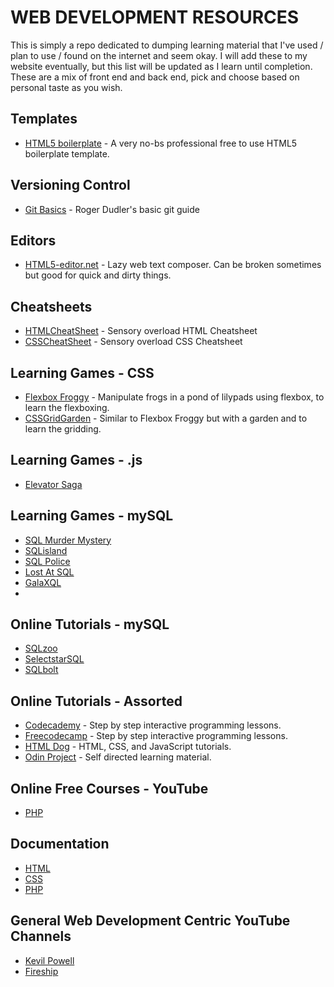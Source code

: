 # WEB DEVELOPMENT RESOURCES
This is simply a repo dedicated to dumping learning material that I've used / plan to use / found on the internet and seem okay.
I will add these to my website eventually, but this list will be updated as I learn until completion. 
These are a mix of front end and back end, pick and choose based on personal taste as you wish.

## Templates
- [HTML5 boilerplate](https://github.com/h5bp/html5-boilerplate) - A very no-bs professional free to use HTML5 boilerplate template.

## Versioning Control 
- [Git Basics](https://rogerdudler.github.io/git-guide/) - Roger Dudler's basic git guide

## Editors
- [HTML5-editor.net]( https://html5-editor.net/) - Lazy web text composer. Can be broken sometimes but good for quick and dirty things. 
    
## Cheatsheets 
- [HTMLCheatSheet](https://htmlcheatsheet.com/) - Sensory overload HTML Cheatsheet
- [CSSCheatSheet](https://htmlcheatsheet.com/css/) - Sensory overload CSS Cheatsheet

## Learning Games - CSS
- [Flexbox Froggy](https://flexboxfroggy.com/) - Manipulate frogs in a pond of lilypads using flexbox, to learn the flexboxing.
- [CSSGridGarden](https://cssgridgarden.com/) - Similar to Flexbox Froggy but with a garden and to learn the gridding.

## Learning Games - .js
- [Elevator Saga](https://play.elevatorsaga.com/)

## Learning Games - mySQL
- [SQL Murder Mystery](https://mystery.knightlab.com/)
- [SQLisland]( https://sql-island.informatik.uni-kl.de/)
- [SQL Police](https://sqlpd.com/)
- [Lost At SQL](https://lost-at-sql.therobinlord.com/)
- [GalaXQL](https://solhsa.com/g3/)
- 
## Online Tutorials - mySQL
- [SQLzoo](https://sqlzoo.net/wiki/SQL_Tutorial)
- [SelectstarSQL](https://selectstarsql.com/)
- [SQLbolt](https://sqlbolt.com/)

## Online Tutorials - Assorted
- [Codecademy](https://www.codecademy.com/) - Step by step interactive programming lessons.
- [Freecodecamp](https://www.freecodecamp.org/learn) - Step by step interactive programming lessons.
- [HTML Dog](https://www.htmldog.com/) - HTML, CSS, and JavaScript tutorials.
- [Odin Project](https://www.theodinproject.com/) - Self directed learning material.

## Online Free Courses - YouTube
- [PHP](https://www.youtube.com/watch?v=m52ljs78S24&list=PL0eyrZgxdwhwwQQZA79OzYwl5ewA7HQih)

## Documentation
- [HTML](https://developer.mozilla.org/en-US/docs/Web/HTML)
- [CSS]( https://developer.mozilla.org/en-US/docs/Web/css)
- [PHP](https://www.php.net/)

## General Web Development Centric YouTube Channels
- [Kevil Powell](https://www.youtube.com/@KevinPowell/videos)
- [Fireship](https://www.youtube.com/@Fireship)
